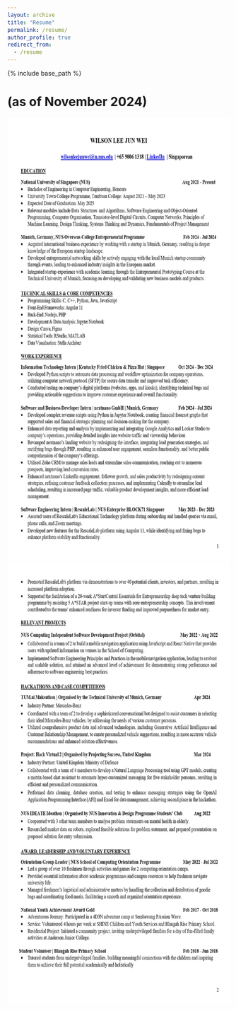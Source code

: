 ```yaml
---
layout: archive
title: "Resume"
permalink: /resume/
author_profile: true
redirect_from:
  - /resume
---
```


{% include base_path %}

# (as of November 2024)

<img src="/images/Wilson Lee Jun Wei Resume_Nov_2024_pg1.jpg" height="1000px" width="800px">
<img src="/images/Wilson Lee Jun Wei Resume_Nov_2024_pg2.jpg" height="1000px" width="800px">
